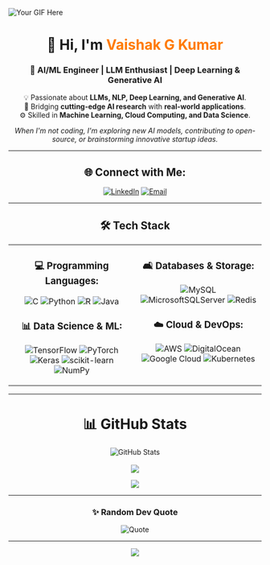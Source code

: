 ![Your GIF Here](https://images-wixmp-ed30a86b8c4ca887773594c2.wixmp.com/f/c83c004e-1370-4756-88e5-4071de797088/dfredg5-0a60e875-646e-4d6c-bb91-73086f012808.gif?token=eyJ0eXAiOiJKV1QiLCJhbGciOiJIUzI1NiJ9.eyJzdWIiOiJ1cm46YXBwOjdlMGQxODg5ODIyNjQzNzNhNWYwZDQxNWVhMGQyNmUwIiwiaXNzIjoidXJuOmFwcDo3ZTBkMTg4OTgyMjY0MzczYTVmMGQ0MTVlYTBkMjZlMCIsIm9iaiI6W1t7InBhdGgiOiJcL2ZcL2M4M2MwMDRlLTEzNzAtNDc1Ni04OGU1LTQwNzFkZTc5NzA4OFwvZGZyZWRnNS0wYTYwZTg3NS02NDZlLTRkNmMtYmI5MS03MzA4NmYwMTI4MDguZ2lmIn1dXSwiYXVkIjpbInVybjpzZXJ2aWNlOmZpbGUuZG93bmxvYWQiXX0.LGN_eGL7dT0xRj4oRbyRRVay-pHbyiXHru7YoVPcRro)

<div align="center">
  
# 👋 Hi, I'm <span style="color:#ff7b00;">Vaishak G Kumar</span>
### 🚀 AI/ML Engineer | LLM Enthusiast | Deep Learning & Generative AI  

💡 Passionate about **LLMs, NLP, Deep Learning, and Generative AI**.  
🔬 Bridging **cutting-edge AI research** with **real-world applications**.  
⚙️ Skilled in **Machine Learning, Cloud Computing, and Data Science**.  

_When I'm not coding, I'm exploring new AI models, contributing to open-source, or brainstorming innovative startup ideas._

---

## 🌐 Connect with Me:

[![LinkedIn](https://img.shields.io/badge/LinkedIn-%230077B5.svg?style=for-the-badge&logo=linkedin&logoColor=white)](https://linkedin.com/in/vaishakgkumar)  [![Email](https://img.shields.io/badge/Email-D14836?style=for-the-badge&logo=gmail&logoColor=white)](mailto:vaishakgkumar@gmail.com)  

---

## 🛠️ Tech Stack

<table width="100%">
<tr>
<td width="50%" valign="top" align="center">

### **💻 Programming Languages:**  
![C](https://img.shields.io/badge/c-%2300599C.svg?style=for-the-badge&logo=c&logoColor=white)  ![Python](https://img.shields.io/badge/python-3670A0?style=for-the-badge&logo=python&logoColor=ffdd54)  ![R](https://img.shields.io/badge/r-%23276DC3.svg?style=for-the-badge&logo=r&logoColor=white)  ![Java](https://img.shields.io/badge/java-%23ED8B00.svg?style=for-the-badge&logo=openjdk&logoColor=white)  

### **📊 Data Science & ML:**  
![TensorFlow](https://img.shields.io/badge/TensorFlow-%23FF6F00.svg?style=for-the-badge&logo=TensorFlow&logoColor=white)  ![PyTorch](https://img.shields.io/badge/PyTorch-%23EE4C2C.svg?style=for-the-badge&logo=PyTorch&logoColor=white)  ![Keras](https://img.shields.io/badge/Keras-%23D00000.svg?style=for-the-badge&logo=Keras&logoColor=white)  ![scikit-learn](https://img.shields.io/badge/scikit--learn-%23F7931E.svg?style=for-the-badge&logo=scikit-learn&logoColor=white)  ![NumPy](https://img.shields.io/badge/numpy-%23013243.svg?style=for-the-badge&logo=numpy&logoColor=white)  

</td>
<td width="50%" valign="top" align="center">

### **🛋️ Databases & Storage:**  
![MySQL](https://img.shields.io/badge/mysql-4479A1.svg?style=for-the-badge&logo=mysql&logoColor=white)  ![MicrosoftSQLServer](https://img.shields.io/badge/Microsoft%20SQL%20Server-CC2927?style=for-the-badge&logo=microsoft%20sql%20server&logoColor=white)  ![Redis](https://img.shields.io/badge/redis-%23DD0031.svg?style=for-the-badge&logo=redis&logoColor=white)  

### **☁️ Cloud & DevOps:**  
![AWS](https://img.shields.io/badge/AWS-%23FF9900.svg?style=for-the-badge&logo=amazon-aws&logoColor=white)  ![DigitalOcean](https://img.shields.io/badge/DigitalOcean-%230167ff.svg?style=for-the-badge&logo=digitalOcean&logoColor=white)  ![Google Cloud](https://img.shields.io/badge/GoogleCloud-%234285F4.svg?style=for-the-badge&logo=google-cloud&logoColor=white)  ![Kubernetes](https://img.shields.io/badge/kubernetes-%23326ce5.svg?style=for-the-badge&logo=kubernetes&logoColor=white)  

</td>
</tr>
</table>

---

# 📊 GitHub Stats

<div align="center">
  
  ![GitHub Stats](https://github-readme-stats-git-masterrstaa-rickstaa.vercel.app/api?username=Gustav-Proxi&theme=blue_navy&hide_border=false&include_all_commits=true&count_private=true)<br/>  
  ![](https://github-readme-streak-stats.herokuapp.com/?user=Gustav-Proxi&theme=blue_navy&hide_border=false)<br/>
  
  ![](https://github-readme-stats.vercel.app/api/top-langs/?username=Gustav-Proxi&theme=blue_navy&hide_border=false&include_all_commits=true&count_private=true&layout=compact)

</div>

---

### ✨ Random Dev Quote

<div align="center">

![Quote](https://quotes-github-readme.vercel.app/api?type=horizontal&theme=dark)

---

[![](https://visitcount.itsvg.in/api?id=Gustav-Proxi&icon=0&color=12)](https://visitcount.itsvg.in)

</div>

<!-- Proudly created with GPRM ( https://gprm.itsvg.in ) -->
